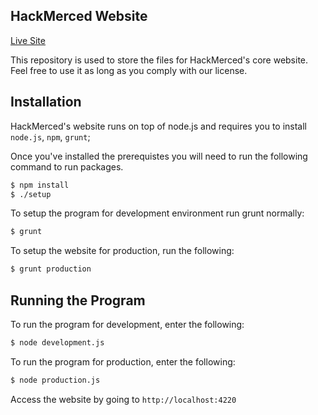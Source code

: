 ## HackMerced Website
[Live Site](//hackmerced.com)

This repository is used to store the files for HackMerced's core website. Feel free to use it as long as you comply with our license.

## Installation ##

HackMerced's website runs on top of node.js and requires you to install `node.js`, `npm`, `grunt`;

Once you've installed the prerequistes you will need to run the following command to run packages.

```bash
$ npm install
$ ./setup
```

To setup the program for development environment run grunt normally:

```bash
$ grunt
```

To setup the website for production, run the following:

```bash
$ grunt production
```

## Running the Program ##
To run the program for development, enter the following:
```bash
$ node development.js
```

To run the program for production, enter the following:
```bash
$ node production.js
```

Access the website by going to `http://localhost:4220`
